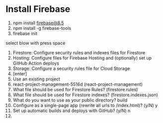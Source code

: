 # Install Firebase
1) npm install firebase@8.5
2) npm install -g firebase-tools
3) firebase init   

select blow with press space

1) Firestore: Configure security rules and indexes files for Firestore
2)  Hosting: Configure files for Firebase Hosting and (optionally) set up GitHub Action deploys
3)  Storage: Configure a security rules file for Cloud Storage
4) [enter]
5) Use an existing project 
6) react-project-management-5516d (react-project-management) 
7) What file should be used for Firestore Rules? (firestore.rules) 
8) What file should be used for Firestore indexes? (firestore.indexes.json) 
9) What do you want to use as your public directory? build   
10) Configure as a single-page app (rewrite all urls to /index.html)? (y/N) y   
11) Set up automatic builds and deploys with GitHub? (y/N) n
12) 